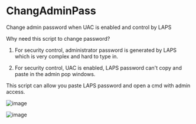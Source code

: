 # ChangAdminPass
Change admin password when UAC is enabled and control by LAPS


Why need this script to change password?

1. For security control, administrator password is generated by LAPS which is very complex and hard to type in.

2. For security control, UAC is enabled, LAPS password can't copy and paste in the admin pop windows.


This script can allow you paste LAPS password and open a cmd with admin access. 

![image](https://github.com/PandaNetworkCN/ChangAdminPass/assets/146161184/22306c60-73ba-4edc-aecf-a824831b3c69)


![image](https://github.com/PandaNetworkCN/ChangAdminPass/assets/146161184/8ba7b434-d0b0-4e1d-b132-96a2d5eaa6e2)

